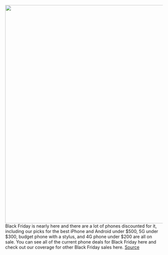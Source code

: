 <img src='https://cdn.vox-cdn.com/thumbor/dPsvTmAv_-fSce27tA3Xb-8Y-8s=/0x0:2040x1360/1200x675/filters:focal(857x517:1183x843)/cdn.vox-cdn.com/uploads/chorus_image/image/67732463/best_phone_grid_16x9.5.jpg' width='700px' /><br/>
Black Friday is nearly here and there are a lot of phones discounted for it, including our picks for the best iPhone and Android under $500, 5G under $300, budget phone with a stylus, and 4G phone under $200 are all on sale. You can see all of the current phone deals for Black Friday here and check out our coverage for other Black Friday sales here.
<a href='https://www.theverge.com/21420196/best-budget-smartphone-cheap'> Source <a/>